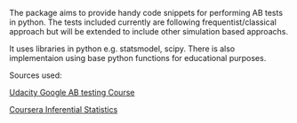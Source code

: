The package aims to provide handy code snippets for performing AB tests in python.
The tests included currently are following frequentist/classical approach but will be extended to include other simulation based approachs.

It uses libraries in python e.g. statsmodel, scipy.
There is also implementaion using base python functions for educational purposes.

Sources used:

[Udacity Google AB testing Course](https://www.udacity.com/course/ab-testing--ud257)

[Coursera Inferential Statistics](https://www.coursera.org/learn/inferential-statistics-intro)



